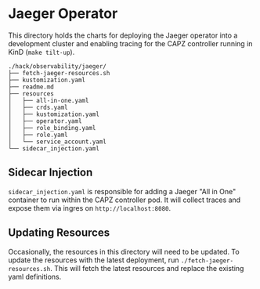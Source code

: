 # Jaeger Operator

This directory holds the charts for deploying the Jaeger operator into a development cluster and enabling
tracing for the CAPZ controller running in KinD (`make tilt-up`).

```
./hack/observability/jaeger/
├── fetch-jaeger-resources.sh
├── kustomization.yaml
├── readme.md
├── resources
│   ├── all-in-one.yaml
│   ├── crds.yaml
│   ├── kustomization.yaml
│   ├── operator.yaml
│   ├── role_binding.yaml
│   ├── role.yaml
│   └── service_account.yaml
└── sidecar_injection.yaml
```

## Sidecar Injection
`sidecar_injection.yaml` is responsible for adding a Jaeger "All in One" container to run within the CAPZ
controller pod. It will collect traces and expose them via ingres on `http://localhost:8080`.

## Updating Resources
Occasionally, the resources in this directory will need to be updated. To update the resources with the latest
deployment, run `./fetch-jaeger-resources.sh`. This will fetch the latest resources and replace the existing
yaml definitions.